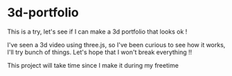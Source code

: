 # 3d-portfolio
 This is a try, let's see if I can make a 3d portfolio that looks ok !

 I've seen a 3d video using three.js, so I've been curious to see how it works, I'll try bunch of things.
 Let's hope that I won't break everything !!
 
 This project will take time since I make it during my freetime
